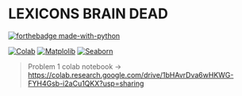 # LEXICONS BRAIN DEAD


[![forthebadge made-with-python](http://ForTheBadge.com/images/badges/made-with-python.svg)](https://www.python.org/)

[![Colab](https://img.shields.io/badge/Google-Colab-gold.svg)]([https://shields.io/](https://colab.research.google.com/))
[![Matplolib](https://img.shields.io/badge/Visualization-Matplolib-red.svg)]([https://shields.io/](https://google.com/))
[![Seaborn](https://img.shields.io/badge/Visualization-Seaborn-red.svg)]([https://shields.io/](https://google.com/))



> Problem 1 colab notebook -> https://colab.research.google.com/drive/1bHAvrDva6wHKWG-FYH4Gsb-i2aCu1QKX?usp=sharing
